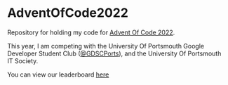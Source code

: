 # AdventOfCode2022
Repository for holding my code for [Advent Of Code 2022](https://adventofcode.com/2022). 

This year, I am competing with the University Of Portsmouth Google Developer Student Club ([@GDSCPorts](https://github.com/gdscports)), and the University Of Portsmouth IT Society.

You can view our leaderboard [here](https://adventofcode.com/2022/leaderboard/private/view/2276043)